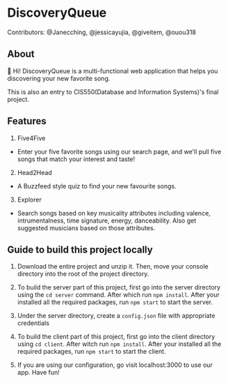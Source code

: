 # DiscoveryQueue
Contributors: @Janecching, @jessicayujia,  @giveitem, @ouou318

## About
👋 Hi! 
DiscoveryQueue is a multi-functional web application that helps you discovering your new favorite song.

This is also an entry to CIS550(Database and Information Systems)'s final project.

## Features
1. Five4Five
- Enter your five favorite songs using our search page, and we'll pull five songs that match your interest and taste!

2. Head2Head
- A Buzzfeed style quiz to find your new favourite songs.

3. Explorer 
- Search songs based on key musicality attributes including valence, intrumentalness, time signature, energy, danceability. Also get suggested musicians based on those attributes.


## Guide to build this project locally
1. Download the entire project and unzip it. Then, move your console directory into the root of the project directory. 

2. To build the server part of this project, first go into the server directory using the `cd server` command. After which run `npm install`. After your installed all the required packages, run `npm start` to start the server.

3. Under the server directory, create a `config.json` file with appropriate credentials 

4. To build the client part of this project, first go into the client directory using `cd client`. After witch run `npm install`. After your installed all the required packages, run `npm start` to start the client.

5. If you are using our configuration, go visit localhost:3000 to use our app. Have fun!